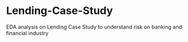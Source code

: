 # Lending-Case-Study
EDA analysis on Lending Case Study to understand risk on banking and financial industry
